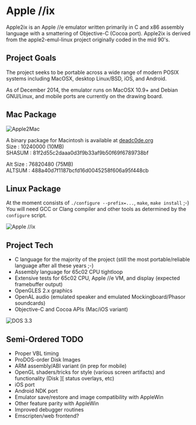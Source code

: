 Apple //ix
==========

Apple2ix is an Apple //e emulator written primarily in C and x86 assembly language with a smattering of Objective-C
(Cocoa port).  Apple2ix is derived from the apple2-emul-linux project originally coded in the mid 90's.

Project Goals
-------------

The project seeks to be portable across a wide range of modern POSIX systems including MacOSX, desktop Linux/BSD, iOS,
and Android.

As of December 2014, the emulator runs on MacOSX 10.9+ and Debian GNU/Linux, and mobile ports are currently on the
drawing board.

Mac Package
-----------

![Apple2Mac](https://raw.github.com/mauiaaron/apple2/master/docs/Apple2Mac.png "Apple2Mac")

A binary package for Macintosh is available at [deadc0de.org](http://deadc0de.org/Apple2Mac/Apple2Mac-0.9.dmg)  
Size : 10240000 (10MB)  
SHASUM : 81f2d55c2daaa0d3f9b33af9b50f69f6789738bf  

Alt Size : 76820480 (75MB)  
ALTSUM : 488a40d7f1187bcfd16d0045258f606a95f448cb  

Linux Package
-------------

At the moment consists of `./configure --prefix=...`, `make`, `make install` ;-)  You will need GCC or Clang compiler
and other tools as determined by the `configure` script.

![Apple //ix](https://raw.github.com/mauiaaron/apple2/master/docs/Apple2ix.png "Apple //ix")

Project Tech
------------

* C language for the majority of the project (still the most portable/reliable language after all these years ;-)
* Assembly language for 65c02 CPU tightloop
* Extensive tests for 65c02 CPU, Apple //e VM, and display (expected framebuffer output)
* OpenGLES 2.x graphics
* OpenAL audio (emulated speaker and emulated Mockingboard/Phasor soundcards)
* Objective-C and Cocoa APIs (Mac/iOS variant)

![DOS 3.3](https://raw.github.com/mauiaaron/apple2/master/docs/DOS33.png "DOS 3.3 Applesoft BASIC and //e monitor")

Semi-Ordered TODO
-----------------

* Proper VBL timing
* ProDOS-order Disk Images
* ARM assembly/ABI variant (in prep for mobile)
* OpenGL shaders/tricks for style (various screen artifacts) and functionality (Disk ][ status overlays, etc)
* iOS port
* Android NDK port
* Emulator save/restore and image compatibility with AppleWin
* Other feature parity with AppleWin
* Improved debugger routines
* Emscripten/web frontend?

